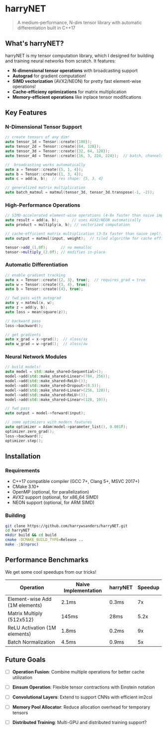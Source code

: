 # harryNET

> A medium-performance, N-dim tensor library with automatic differentiation built in C++17

## What's harryNET?

harryNET is my tensor computation library, which I designed for building and training neural networks from scratch. It features:

- **N-dimensional tensor operations** with broadcasting support
- **Autograd** for gradient computation!
- **SIMD vectorization** (AVX2/NEON) for pretty fast element-wise operations!
- **Cache-efficieny optimizations** for matrix multiplication
- **Memory-efficient operations** like inplace tensor modifications

## Key Features

### N-Dimensional Tensor Support
```cpp
// create tensors of any dim!
auto tensor_1d = Tensor::create({100});
auto tensor_2d = Tensor::create({64, 128});
auto tensor_3d = Tensor::create({32, 64, 128});
auto tensor_4d = Tensor::create({16, 3, 224, 224});  // batch, channels, height, width

//  broadcasting works automatically
auto a = Tensor::create({5, 1, 4});
auto b = Tensor::create({1, 3, 4});
auto c = add(a, b);  // res shape: {5, 3, 4}

// generalized matrix multiplication
auto batch_matmul = matmul(tensor_3d, tensor_3d.transpose(-1, -2));
```

### High-Performance Operations
```cpp
// SIMD-accelerated element-wise operations (4-8x faster than naive impl! )
auto result = add(a, b);      // uses AVX2/NEON automatically
auto product = multiply(a, b); // vectorized computation

// cache-efficient matrix multiplication (3-5x faster than naive impl!)
auto output = matmul(input, weight);  // tiled algorithm for cache efficiency

tensor->add_(1.0f);      // no memalloc
tensor->multiply_(2.0f); // modifies in-place
```

### Automatic Differentiation
```cpp
// enable gradient tracking
auto x = Tensor::create({2, 3}, true);  // requires_grad = true
auto w = Tensor::create({3, 4}, true);
auto b = Tensor::create({4}, true);

// fwd pass with autograd
auto y = matmul(x, w);
auto z = add(y, b);
auto loss = mean(square(z));

// backward pass
loss->backward();

// get gradients
auto x_grad = x->grad();  // ∂loss/∂x
auto w_grad = w->grad();  // ∂loss/∂w
```

### Neural Network Modules
```cpp
// build models!
auto model = std::make_shared<Sequential>();
model->add(std::make_shared<Linear>(784, 256));
model->add(std::make_shared<ReLU>());
model->add(std::make_shared<Dropout>(0.5));
model->add(std::make_shared<Linear>(256, 128));
model->add(std::make_shared<ReLU>());
model->add(std::make_shared<Linear>(128, 10));

// fwd pass
auto output = model->forward(input);

// some optimizers with modern features
auto optimizer = Adam(model->parameter_list(), 0.001f);
optimizer.zero_grad();
loss->backward();
optimizer.step();
```

## Installation

### Requirements
- C++17 compatible compiler (GCC 7+, Clang 5+, MSVC 2017+)
- CMake 3.10+
- OpenMP (optional, for parallelization)
- AVX2 support (optional, for x86_64 SIMD)
- NEON support (optional, for ARM SIMD)

### Building
```bash
git clone https://github.com/harrywsanders/harryNET.git
cd harryNET
mkdir build && cd build
cmake -DCMAKE_BUILD_TYPE=Release ..
make -j$(nproc)
```


## Performance Benchmarks
We get some cool speedups from our tricks! 

| Operation | Naive Implementation | harryNET | Speedup |
|-----------|---------------------|----------|---------|
| Element-wise Add (1M elements) | 2.1ms | 0.3ms | 7x |
| Matrix Multiply (512x512) | 145ms | 28ms | 5.2x |
| ReLU Activation (1M elements) | 1.8ms | 0.2ms | 9x |
| Batch Normalization | 4.5ms | 0.9ms | 5x |


## Future Goals

- [ ] **Operation Fusion**: Combine multiple operations for better cache utilization
- [ ] **Einsum Operation**: Flexible tensor contractions with Einstein notation
- [ ] **Convolutional Layers**: Extend to support CNNs with efficient im2col
- [ ] **Memory Pool Allocator**: Reduce allocation overhead for temporary tensors
- [ ] **Distributed Training**: Multi-GPU and distributed training support?

